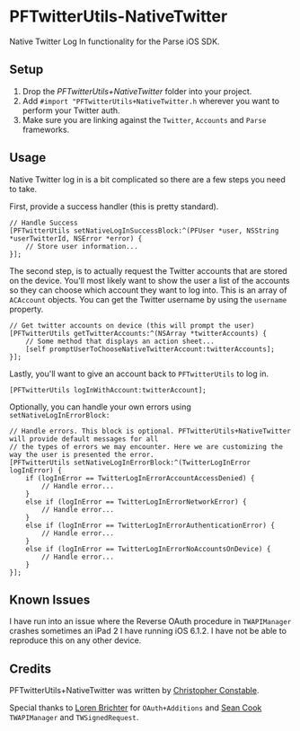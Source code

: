 PFTwitterUtils-NativeTwitter
============================

Native Twitter Log In functionality for the Parse iOS SDK.

## Setup

1. Drop the *PFTwitterUtils+NativeTwitter* folder into your project.
2. Add `#import "PFTwitterUtils+NativeTwitter.h` wherever you want to perform your Twitter auth.
3. Make sure you are linking against the `Twitter`, `Accounts` and `Parse` frameworks.

## Usage

Native Twitter log in is a bit complicated so there are a few steps you need to take. 

First, provide a success handler (this is pretty standard).

```obj-c
// Handle Success
[PFTwitterUtils setNativeLogInSuccessBlock:^(PFUser *user, NSString *userTwitterId, NSError *error) {
    // Store user information...
}];
```

The second step, is to actually request the Twitter accounts that are stored on the device. You'll most likely want to show the user a list of the accounts so they can choose which account they want to log into. This is an array of `ACAccount` objects. You can get the Twitter username by using the `username` property.
 
```obj-c
// Get twitter accounts on device (this will prompt the user)
[PFTwitterUtils getTwitterAccounts:^(NSArray *twitterAccounts) {
	// Some method that displays an action sheet...
    [self promptUserToChooseNativeTwitterAccount:twitterAccounts];
}];
```

Lastly, you'll want to give an account back to `PFTwitterUtils` to log in.

```obj-c
[PFTwitterUtils logInWithAccount:twitterAccount];
```

Optionally, you can handle your own errors using `setNativeLogInErrorBlock:`

```obj-c
// Handle errors. This block is optional. PFTwitterUtils+NativeTwitter will provide default messages for all
// the types of errors we may encounter. Here we are customizing the way the user is presented the error.
[PFTwitterUtils setNativeLogInErrorBlock:^(TwitterLogInError logInError) {
    if (logInError == TwitterLogInErrorAccountAccessDenied) {
		// Handle error...
    }
    else if (logInError == TwitterLogInErrorNetworkError) {
       	// Handle error...
    }
    else if (logInError == TwitterLogInErrorAuthenticationError) {
       	// Handle error...
    }
    else if (logInError == TwitterLogInErrorNoAccountsOnDevice) {
    	// Handle error...
    }
}];
```

## Known Issues

I have run into an issue where the Reverse OAuth procedure in `TWAPIManager` crashes sometimes an iPad 2 I have running iOS 6.1.2. I have not be able to reproduce this on any other device.

## Credits

PFTwitterUtils+NativeTwitter was written by [Christopher Constable](https://github.com/mstrchrstphr).

Special thanks to [Loren Brichter](https://github.com/atebits) for `OAuth+Additions` and [Sean Cook](https://github.com/seancook) `TWAPIManager` and `TWSignedRequest`.
